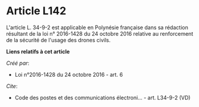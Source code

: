 # Article L142

L'article L. 34-9-2 est applicable en Polynésie française dans sa rédaction résultant de la loi n° 2016-1428 du 24 octobre
2016 relative au renforcement de la sécurité de l'usage des drones civils.

**Liens relatifs à cet article**

_Créé par_:

  - Loi n°2016-1428 du 24 octobre 2016 - art. 6

_Cite_:

  - Code des postes et des communications électroni... - art. L34-9-2 (VD)

